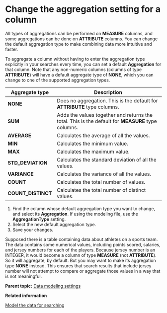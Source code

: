 # Change the aggregation setting for a column

All types of aggregations can be performed on **MEASURE** columns, and some aggregations can be done on **ATTRIBUTE** columns. You can change the default aggregation type to make combining data more intuitive and faster.

To aggregate a column without having to enter the aggregation type explicitly in your searches every time, you can set a default **Aggregation** for that column. Note that any non-numeric columns \(columns of type **ATTRIBUTE**\) will have a default aggregate type of **NONE**, which you can change to one of the supported aggregation types.

|Aggregate type|Description|
|--------------|-----------|
|**NONE**|Does no aggregation. This is the default for **ATTRIBUTE** type columns.|
|**SUM**|Adds the values together and returns the total. This is the default for **MEASURE** type columns.|
|**AVERAGE**|Calculates the average of all the values.|
|**MIN** |Calculates the minimum value.|
|**MAX**|Calculates the maximum value.|
|**STD\_DEVIATION**|Calculates the standard deviation of all the values.|
|**VARIANCE**|Calculates the variance of all the values.|
|**COUNT**|Calculates the total number of values.|
|**COUNT\_DISTINCT**|Calculates the total number of distinct values.|

1.   Find the column whose default aggregation type you want to change, and select its **Aggregation**. If using the modeling file, use the **AggregationType** setting.
2.   Select the new default aggregation type. 
3.   Save your changes. 

Supposed there is a table containing data about athletes on a sports team. The data contains some numerical values, including points scored, salaries, and jersey numbers for each of the players. Because jersey number is an INTEGER, it would become a column of type **MEASURE** \(not **ATTRIBUTE**\). So it will aggregate, by default. But you may want to make its aggregation type **NONE** instead. This ensures that search results that include jersey number will not attempt to compare or aggregate those values in a way that is not meaningful.

**Parent topic:** [Data modeling settings](../../admin/data_modeling/data_modeling_settings.html)

**Related information**  


[Model the data for searching](semantic_modeling.html#)

